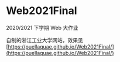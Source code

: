 # Web2021Final
2020/2021 下学期 Web 大作业

自制的浙江工业大学网站，效果见 [https://puellaquae.github.io/Web2021Final/](https://puellaquae.github.io/Web2021Final/)

